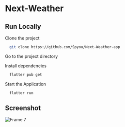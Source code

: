# Next-Weather
 
    
## Run Locally

Clone the project

```bash
  git clone https://github.com/Spyou/Next-Weather-app
```

Go to the project directory

Install dependencies

```bash
  flutter pub get
```

Start the Application

```bash
  flutter run
```


## Screenshot


![Frame 7](https://github.com/Spyou/Next-Weather-app/assets/88382789/aa191ce9-fd14-4cd4-bbf5-b871adb1280e)

